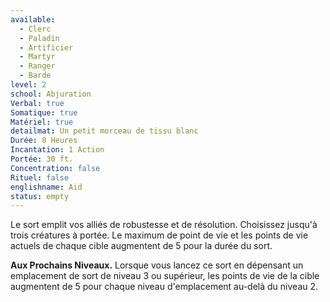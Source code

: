 ```yaml
---
available:
  - Clerc
  - Paladin
  - Artificier
  - Martyr
  - Ranger
  - Barde
level: 2
school: Abjuration
Verbal: true
Somatique: true
Matériel: true
detailmat: Un petit morceau de tissu blanc
Durée: 8 Heures
Incantation: 1 Action
Portée: 30 ft.
Concentration: false
Rituel: false
englishname: Aid
status: empty
---
```

Le sort emplit vos alliés de robustesse et de résolution. Choisissez jusqu'à trois créatures à portée. Le maximum de point de vie et les points de vie actuels de chaque cible augmentent de 5 pour la durée du sort.

**Aux Prochains Niveaux.** Lorsque vous lancez ce sort en dépensant un emplacement de sort de niveau 3 ou supérieur, les points de vie de la cible augmentent de 5 pour chaque niveau d'emplacement au-delà du niveau 2.